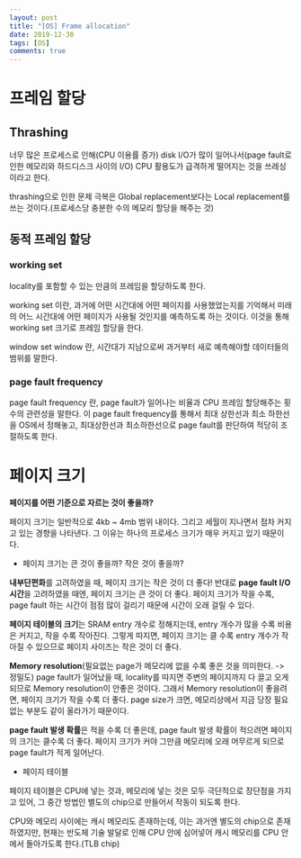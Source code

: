 ```yaml
---
layout: post
title: "[OS] Frame allocation"
date: 2019-12-30
tags: [OS]
comments: true
---
```


# 프레임 할당

## Thrashing

너무 많은 프로세스로 인해(CPU 이용률 증가) disk I/O가 많이 일어나서(page fault로 인한 메모리와 하드디스크 사이의 I/O) CPU 활용도가 급격하게 떨어지는 것을 쓰레싱이라고 한다.

thrashing으로 인한 문제 극복은 Global replacement보다는 Local replacement를 쓰는 것이다.(프로세스당 충분한 수의 메모리 할당을 해주는 것)

## 동적 프레임 할당

### working set

locality를 포함할 수 있는 만큼의 프레임을 할당하도록 한다.

working set 이란, 과거에 어떤 시간대에 어떤 페이지를 사용했었는지를 기억해서 미래의 어느 시간대에 어떤 페이지가 사용될 것인지를 예측하도록 하는 것이다. 이것을 통해 working set 크기로 프레임 할당을 한다.

window set window 란, 시간대가 지남으로써 과거부터 새로 예측해야할 데이터들의 범위를 말한다.

### page fault frequency

page fault frequency 란, page fault가 일어나는 비율과 CPU 프레임 할당해주는 횟수의 관련성을 말한다. 이 page fault frequency를 통해서 최대 상한선과 최소 하한선을 OS에서 정해놓고, 최대상한선과 최소하한선으로 page fault를 판단하여 적당히 조절하도록 한다.


# 페이지 크기

**페이지를 어떤 기준으로 자르는 것이 좋을까?**

페이지 크기는 일반적으로 4kb ~ 4mb 범위 내이다. 그리고 세월이 지나면서 점차 커지고 있는 경향을 나타낸다. 그 이유는 하나의 프로세스 크기가 매우 커지고 있기 때문이다.

* 페이지 크기는 큰 것이 좋을까? 작은 것이 좋을까? 

**내부단편화**를 고려하였을 때, 페이지 크기는 작은 것이 더 좋다! 반대로 **page fault I/O 시간**을 고려하였을 때엔, 페이지 크기는 큰 것이 더 좋다. 페이지 크기가 작을 수록, page fault 하는 시간이 점점 많이 걸리기 때문에 시간이 오래 걸릴 수 있다. 

**페이지 테이블의 크기**는 SRAM entry 개수로 정해지는데, entry 개수가 많을 수록 비용은 커지고, 작을 수록 작아진다. 그렇게 따지면, 페이지 크기는 클 수록 entry 개수가 작아질 수 있으므로 페이지 사이즈는 작은 것이 더 좋다.

**Memory resolution**(필요없는 page가 메모리에 없을 수록 좋은 것을 의미한다. -> 정밀도) page fault가 일어났을 때, locality를 따지면 주변의 페이지까지 다 끌고 오게 되므로 Memory resolution이 안좋은 것이다. 그래서 Memory resolution이 좋을려면, 페이지 크기가 작을 수록 더 좋다. page size가 크면, 메모리상에서 지금 당장 필요없는 부분도 같이 올라가기 때문이다.

**page fault 발생 확률**은 적을 수록 더 좋은데, page fault 발생 확률이 적으려면 페이지의 크기는 클수록 더 좋다. 페이지 크기가 커야 그만큼 메모리에 오래 머무르게 되므로 page fault가 적게 일어난다.

* 페이지 테이블

페이지 테이블은 CPU에 넣는 것과, 메모리에 넣는 것은 모두 극단적으로 장단점을 가지고 있어, 그 중간 방법인 별도의 chip으로 만들어서 작동이 되도록 한다.

CPU와 메모리 사이에는 캐시 메모리도 존재하는데, 이는 과거엔 별도의 chip으로 존재하였지만, 현재는 반도체 기술 발달로 인해 CPU 안에 심어넣어 캐시 메모리를 CPU 안에서 돌아가도록 한다.(TLB chip)

